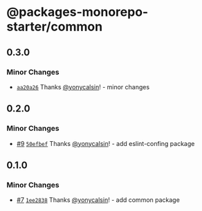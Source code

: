 # @packages-monorepo-starter/common

## 0.3.0

### Minor Changes

- [`aa20a26`](https://github.com/yonycalsin/packages-monorepo-starter/commit/aa20a269a250e6453097892775c1dd780892939e) Thanks [@yonycalsin](https://github.com/yonycalsin)! - minor changes

## 0.2.0

### Minor Changes

- [#9](https://github.com/yonycalsin/packages-monorepo-starter/pull/9) [`50efbef`](https://github.com/yonycalsin/packages-monorepo-starter/commit/50efbefa67a0e562a5ffbdff4a13ce258d255d46) Thanks [@yonycalsin](https://github.com/yonycalsin)! - add eslint-confing package

## 0.1.0

### Minor Changes

- [#7](https://github.com/yonycalsin/packages-monorepo-starter/pull/7) [`1ee2838`](https://github.com/yonycalsin/packages-monorepo-starter/commit/1ee2838e4e2cbbd19058b4384254845f4da2ae33) Thanks [@yonycalsin](https://github.com/yonycalsin)! - add common package
